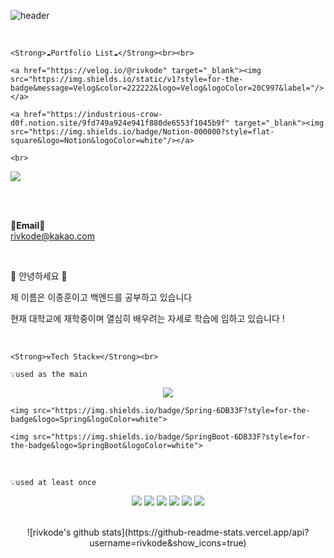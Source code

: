 ![header](https://capsule-render.vercel.app/api?type=waving&color=auto&height=300&section=header&text=welcome&fontSize=90&animation=fadeIn&fontAlignY=38&desc=rivkode's%20GitHub%20Profile&descAlignY=51&descAlign=62)

<br>

<p align="center">

    <Strong>☁️Portfolio List☁️</Strong><br><br>

    <a href="https://velog.io/@rivkode" target="_blank"><img src="https://img.shields.io/static/v1?style=for-the-badge&message=Velog&color=222222&logo=Velog&logoColor=20C997&label="/></a>

    <a href="https://industrious-crow-d0f.notion.site/9fd749a924e941f880de6553f1045b9f" target="_blank"><img src="https://img.shields.io/badge/Notion-000000?style=flat-square&logo=Notion&logoColor=white"/></a>

    <br>

   <a href="https://hits.seeyoufarm.com"><img src="https://hits.seeyoufarm.com/api/count/incr/badge.svg?url=https%3A%2F%2Fgithub.com%2Frivkode&count_bg=%2379C83D&title_bg=%23555555&icon=&icon_color=%23E7E7E7&title=hits&edge_flat=false"/></a>

<br><br>

<Strong>📧Email📧</Strong><br>rivkode@kakao.com<br>

</p>

<br>

<p align="center">

👋 안녕하세요 👋<br>

제 이름은 이종훈이고 백엔드를 공부하고 있습니다<br>

현재 대학교에 재학중이며 열심히 배우려는 자세로 학습에 임하고 있습니다 !<br>
</p>

<br>

<p align="center">

    <Strong>⚒️Tech Stack⚒️</Strong><br>

    💡used as the main

</p>

<p align="center" display="inline-block">

  <img src="https://img.shields.io/badge/JAVA-007396?style=for-the-badge&logo=java&logoColor=white"> 

    <img src="https://img.shields.io/badge/Spring-6DB33F?style=for-the-badge&logo=Spring&logoColor=white">

    <img src="https://img.shields.io/badge/SpringBoot-6DB33F?style=for-the-badge&logo=SpringBoot&logoColor=white">

</p><br>

<p align="center">

    💡used at least once

</p>

<p align="center" display="inline-block">

  <img src="https://img.shields.io/badge/javascript-F7DF1E?style=for-the-badge&logo=javascript&logoColor=black">

  <img src="https://img.shields.io/badge/css-1572B6?style=for-the-badge&logo=css3&logoColor=white">

  <img src="https://img.shields.io/badge/html-E34F26?style=for-the-badge&logo=html5&logoColor=white">

  <img src="https://img.shields.io/badge/Linux-FCC624?style=for-the-badge&logo=Linux&logoColor=white">  

  <img src="https://img.shields.io/badge/Python-3776AB?style=for-the-badge&logo=Python&logoColor=white">

 <img src="https://img.shields.io/badge/mysql-4479A1?style=for-the-badge&logo=mysql&logoColor=white">

</p>

<br>

<div align=center>
​
![rivkode's github stats](https://github-readme-stats.vercel.app/api?username=rivkode&show_icons=true)